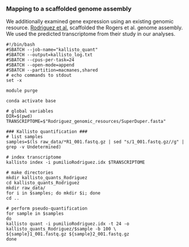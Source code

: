 ### Mapping to a scaffolded genome assembly

We additionally examined gene expression using an existing genomic resource. [Rodriguez et al.](https://bmcgenomics.biomedcentral.com/articles/10.1186/s12864-020-6719-5) scaffolded the Rogers et al. genome assembly. We used the predicted transcriptome from their study in our analyses.

```
#!/bin/bash
#SBATCH --job-name="kallisto_quant"
#SBATCH --output=kallisto_log.txt
#SBATCH --cpus-per-task=24
#SBATCH --open-mode=append
#SBATCH --partition=macmanes,shared
# echo commands to stdout
set -x

module purge

conda activate base

# global variables
DIR=$(pwd)
TRANSCRIPTOME=$"Rodriguez_genomic_resources/SuperDuper.fasta"

### Kallisto quantification ###
# list samples
samples=$(ls raw_data/*R1_001.fastq.gz | sed "s/1_001.fastq.gz//g" | grep -v Undetermined)

# index transcriptome
kallisto index -i pumilioRodriguez.idx $TRANSCRIPTOME

# make directories
mkdir kallisto_quants_Rodriguez
cd kallisto_quants_Rodriguez
mkdir raw_data/
for i in $samples; do mkdir $i; done
cd ..

# perform pseudo-quantification
for sample in $samples
do
kallisto quant -i pumilioRodriguez.idx -t 24 -o kallisto_quants_Rodriguez/$sample -b 100 \
${sample}1_001.fastq.gz ${sample}2_001.fastq.gz
done
```
